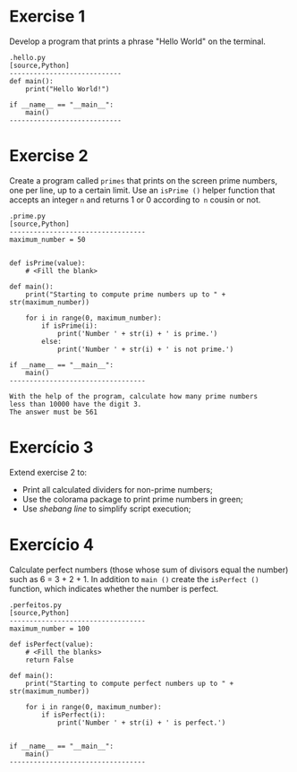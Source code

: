 # Exercise 1 

Develop a program that prints a phrase "Hello World" on the terminal.
~~~~~~~~~~~
.hello.py
[source,Python]
----------------------------
def main():
    print("Hello World!")

if __name__ == "__main__":
    main()
----------------------------

~~~~~~~~~~~

# Exercise 2 

Create a program called `primes` that prints on the screen
prime numbers, one per line, up to a certain limit.
Use an `isPrime ()` helper function
that accepts an integer `n` and returns 1 or 0 according to` n`
cousin or not.
~~~~~~~~~~~
.prime.py
[source,Python]
----------------------------------
maximum_number = 50


def isPrime(value):
    # <Fill the blank>

def main():
    print("Starting to compute prime numbers up to " + str(maximum_number))

    for i in range(0, maximum_number):
        if isPrime(i):
            print('Number ' + str(i) + ' is prime.')
        else:
            print('Number ' + str(i) + ' is not prime.')

if __name__ == "__main__":
    main()
----------------------------------

With the help of the program, calculate how many prime numbers
less than 10000 have the digit 3.
The answer must be 561
~~~~~~~~~~~

# Exercício 3

Extend exercise 2 to:

* Print all calculated dividers for non-prime numbers;
* Use the colorama package to print prime numbers in green;
* Use _shebang line_ to simplify script execution;

# Exercício 4

Calculate perfect numbers (those whose sum of divisors equal the number)
such as 6 = 3 + 2 + 1.
In addition to `main ()` create the `isPerfect ()` function, which indicates whether the number is perfect.
~~~~~~~~~~~
.perfeitos.py
[source,Python]
----------------------------------
maximum_number = 100

def isPerfect(value):
    # <Fill the blanks>
    return False

def main():
    print("Starting to compute perfect numbers up to " + str(maximum_number))

    for i in range(0, maximum_number):
        if isPerfect(i):
            print('Number ' + str(i) + ' is perfect.')


if __name__ == "__main__":
    main()
----------------------------------
